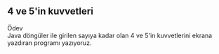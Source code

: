 ## 4 ve 5'in kuvvetleri

Ödev  
Java döngüler ile girilen sayıya kadar olan 4 ve 5'in kuvvetlerini ekrana yazdıran programı yazıyoruz.